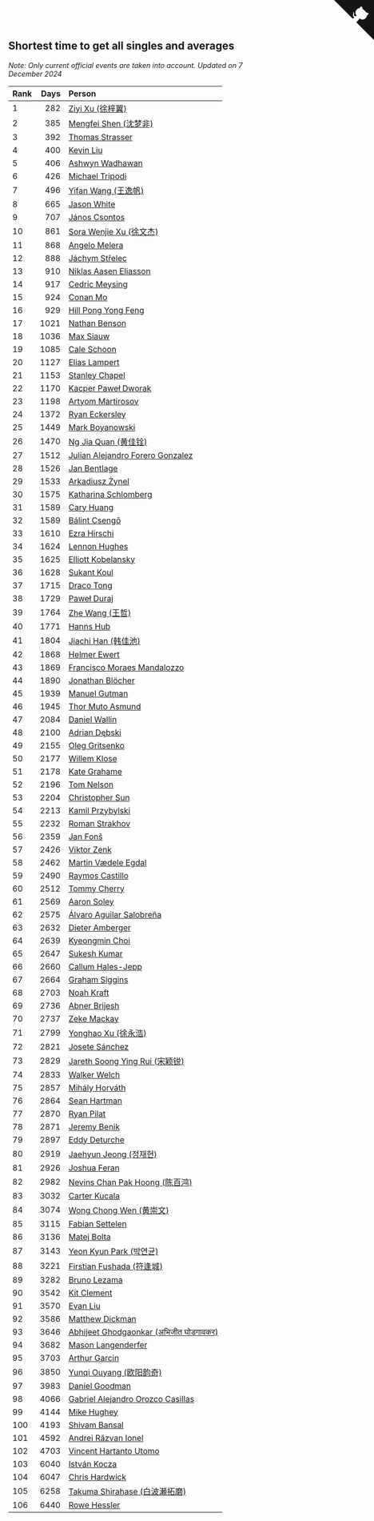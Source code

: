## Shortest time to get all singles and averages

*Note: Only current official events are taken into account.*
*Updated on  7 December 2024*

| Rank | Days | Person |
| :--- | ---: | :--- |
| 1 | 282 | [Ziyi Xu (徐梓翼)](https://www.worldcubeassociation.org/persons/2023XUZI01) |
| 2 | 385 | [Mengfei Shen (沈梦非)](https://www.worldcubeassociation.org/persons/2018SHEN07) |
| 3 | 392 | [Thomas Strasser](https://www.worldcubeassociation.org/persons/2022STRA10) |
| 4 | 400 | [Kevin Liu](https://www.worldcubeassociation.org/persons/2023LIUK02) |
| 5 | 406 | [Ashwyn Wadhawan](https://www.worldcubeassociation.org/persons/2022WADH02) |
| 6 | 426 | [Michael Tripodi](https://www.worldcubeassociation.org/persons/2021TRIP01) |
| 7 | 496 | [Yifan Wang (王逸帆)](https://www.worldcubeassociation.org/persons/2017WANY29) |
| 8 | 665 | [Jason White](https://www.worldcubeassociation.org/persons/2016WHIT16) |
| 9 | 707 | [János Csontos](https://www.worldcubeassociation.org/persons/2022CSON01) |
| 10 | 861 | [Sora Wenjie Xu (徐文杰)](https://www.worldcubeassociation.org/persons/2016XUWE02) |
| 11 | 868 | [Angelo Melera](https://www.worldcubeassociation.org/persons/2022MELE01) |
| 12 | 888 | [Jáchym Střelec](https://www.worldcubeassociation.org/persons/2022STRE03) |
| 13 | 910 | [Niklas Aasen Eliasson](https://www.worldcubeassociation.org/persons/2021ELIA01) |
| 14 | 917 | [Cedric Meysing](https://www.worldcubeassociation.org/persons/2017MEYS02) |
| 15 | 924 | [Conan Mo](https://www.worldcubeassociation.org/persons/2020MOCO01) |
| 16 | 929 | [Hill Pong Yong Feng](https://www.worldcubeassociation.org/persons/2017FENG10) |
| 17 | 1021 | [Nathan Benson](https://www.worldcubeassociation.org/persons/2022BENS01) |
| 18 | 1036 | [Max Siauw](https://www.worldcubeassociation.org/persons/2017SIAU02) |
| 19 | 1085 | [Cale Schoon](https://www.worldcubeassociation.org/persons/2014SCHO02) |
| 20 | 1127 | [Elias Lampert](https://www.worldcubeassociation.org/persons/2021LAMP01) |
| 21 | 1153 | [Stanley Chapel](https://www.worldcubeassociation.org/persons/2016CHAP04) |
| 22 | 1170 | [Kacper Paweł Dworak](https://www.worldcubeassociation.org/persons/2020DWOR01) |
| 23 | 1198 | [Artyom Martirosov](https://www.worldcubeassociation.org/persons/2016MART29) |
| 24 | 1372 | [Ryan Eckersley](https://www.worldcubeassociation.org/persons/2019ECKE02) |
| 25 | 1449 | [Mark Boyanowski](https://www.worldcubeassociation.org/persons/2014BOYA01) |
| 26 | 1470 | [Ng Jia Quan (黄佳铨)](https://www.worldcubeassociation.org/persons/2015QUAN03) |
| 27 | 1512 | [Julian Alejandro Forero Gonzalez](https://www.worldcubeassociation.org/persons/2018GONZ30) |
| 28 | 1526 | [Jan Bentlage](https://www.worldcubeassociation.org/persons/2010BENT01) |
| 29 | 1533 | [Arkadiusz Żynel](https://www.worldcubeassociation.org/persons/2018ZYNE01) |
| 30 | 1575 | [Katharina Schlomberg](https://www.worldcubeassociation.org/persons/2020SCHL01) |
| 31 | 1589 | [Cary Huang](https://www.worldcubeassociation.org/persons/2015HUAN48) |
| 32 | 1589 | [Bálint Csengő](https://www.worldcubeassociation.org/persons/2019CSEN01) |
| 33 | 1610 | [Ezra Hirschi](https://www.worldcubeassociation.org/persons/2019HIRS01) |
| 34 | 1624 | [Lennon Hughes](https://www.worldcubeassociation.org/persons/2017HUGH04) |
| 35 | 1625 | [Elliott Kobelansky](https://www.worldcubeassociation.org/persons/2019KOBE03) |
| 36 | 1628 | [Sukant Koul](https://www.worldcubeassociation.org/persons/2014KOUL01) |
| 37 | 1715 | [Draco Tong](https://www.worldcubeassociation.org/persons/2020TONG02) |
| 38 | 1729 | [Paweł Duraj](https://www.worldcubeassociation.org/persons/2016DURA09) |
| 39 | 1764 | [Zhe Wang (王哲)](https://www.worldcubeassociation.org/persons/2019WANZ21) |
| 40 | 1771 | [Hanns Hub](https://www.worldcubeassociation.org/persons/2013HUBH01) |
| 41 | 1804 | [Jiachi Han (韩佳池)](https://www.worldcubeassociation.org/persons/2014HANJ02) |
| 42 | 1868 | [Helmer Ewert](https://www.worldcubeassociation.org/persons/2015EWER01) |
| 43 | 1869 | [Francisco Moraes Mandalozzo](https://www.worldcubeassociation.org/persons/2017MAND13) |
| 44 | 1890 | [Jonathan Blöcher](https://www.worldcubeassociation.org/persons/2018BLOC01) |
| 45 | 1939 | [Manuel Gutman](https://www.worldcubeassociation.org/persons/2017GUTM01) |
| 46 | 1945 | [Thor Muto Asmund](https://www.worldcubeassociation.org/persons/2017ASMU01) |
| 47 | 2084 | [Daniel Wallin](https://www.worldcubeassociation.org/persons/2013WALL03) |
| 48 | 2100 | [Adrian Dębski](https://www.worldcubeassociation.org/persons/2017DEBS01) |
| 49 | 2155 | [Oleg Gritsenko](https://www.worldcubeassociation.org/persons/2011GRIT01) |
| 50 | 2177 | [Willem Klose](https://www.worldcubeassociation.org/persons/2017KLOS01) |
| 51 | 2178 | [Kate Grahame](https://www.worldcubeassociation.org/persons/2018GRAH05) |
| 52 | 2196 | [Tom Nelson](https://www.worldcubeassociation.org/persons/2013NELS01) |
| 53 | 2204 | [Christopher Sun](https://www.worldcubeassociation.org/persons/2017SUNC02) |
| 54 | 2213 | [Kamil Przybylski](https://www.worldcubeassociation.org/persons/2016PRZY01) |
| 55 | 2232 | [Roman Strakhov](https://www.worldcubeassociation.org/persons/2012STRA02) |
| 56 | 2359 | [Jan Fonš](https://www.worldcubeassociation.org/persons/2017FONS04) |
| 57 | 2426 | [Viktor Zenk](https://www.worldcubeassociation.org/persons/2016ZENK01) |
| 58 | 2462 | [Martin Vædele Egdal](https://www.worldcubeassociation.org/persons/2013EGDA02) |
| 59 | 2490 | [Raymos Castillo](https://www.worldcubeassociation.org/persons/2017CAST41) |
| 60 | 2512 | [Tommy Cherry](https://www.worldcubeassociation.org/persons/2015CHER07) |
| 61 | 2569 | [Aaron Soley](https://www.worldcubeassociation.org/persons/2017SOLE01) |
| 62 | 2575 | [Álvaro Aguilar Salobreña](https://www.worldcubeassociation.org/persons/2015SALO01) |
| 63 | 2632 | [Dieter Amberger](https://www.worldcubeassociation.org/persons/2016AMBE02) |
| 64 | 2639 | [Kyeongmin Choi](https://www.worldcubeassociation.org/persons/2017CHOI07) |
| 65 | 2647 | [Sukesh Kumar](https://www.worldcubeassociation.org/persons/2017KUMA30) |
| 66 | 2660 | [Callum Hales-Jepp](https://www.worldcubeassociation.org/persons/2012HALE01) |
| 67 | 2664 | [Graham Siggins](https://www.worldcubeassociation.org/persons/2016SIGG01) |
| 68 | 2703 | [Noah Kraft](https://www.worldcubeassociation.org/persons/2016KRAF01) |
| 69 | 2736 | [Abner Brijesh](https://www.worldcubeassociation.org/persons/2016BRIJ01) |
| 70 | 2737 | [Zeke Mackay](https://www.worldcubeassociation.org/persons/2015MACK06) |
| 71 | 2799 | [Yonghao Xu (徐永浩)](https://www.worldcubeassociation.org/persons/2017XUYO01) |
| 72 | 2821 | [Josete Sánchez](https://www.worldcubeassociation.org/persons/2015SANC18) |
| 73 | 2829 | [Jareth Soong Ying Rui (宋颖锐)](https://www.worldcubeassociation.org/persons/2016SOON01) |
| 74 | 2833 | [Walker Welch](https://www.worldcubeassociation.org/persons/2011WELC01) |
| 75 | 2857 | [Mihály Horváth](https://www.worldcubeassociation.org/persons/2016HORV04) |
| 76 | 2864 | [Sean Hartman](https://www.worldcubeassociation.org/persons/2016HART02) |
| 77 | 2870 | [Ryan Pilat](https://www.worldcubeassociation.org/persons/2016PILA03) |
| 78 | 2871 | [Jeremy Benik](https://www.worldcubeassociation.org/persons/2016BENI05) |
| 79 | 2897 | [Eddy Deturche](https://www.worldcubeassociation.org/persons/2014DETU01) |
| 80 | 2919 | [Jaehyun Jeong (정재현)](https://www.worldcubeassociation.org/persons/2016JEON02) |
| 81 | 2926 | [Joshua Feran](https://www.worldcubeassociation.org/persons/2011FERA01) |
| 82 | 2982 | [Nevins Chan Pak Hoong (陈百鸿)](https://www.worldcubeassociation.org/persons/2010CHAN20) |
| 83 | 3032 | [Carter Kucala](https://www.worldcubeassociation.org/persons/2015KUCA01) |
| 84 | 3074 | [Wong Chong Wen (黄崇文)](https://www.worldcubeassociation.org/persons/2014WENW01) |
| 85 | 3115 | [Fabian Settelen](https://www.worldcubeassociation.org/persons/2015SETT01) |
| 86 | 3136 | [Matej Bolta](https://www.worldcubeassociation.org/persons/2015BOLT01) |
| 87 | 3143 | [Yeon Kyun Park (박연균)](https://www.worldcubeassociation.org/persons/2016PARK10) |
| 88 | 3221 | [Firstian Fushada (符逢城)](https://www.worldcubeassociation.org/persons/2015FUSH01) |
| 89 | 3282 | [Bruno Lezama](https://www.worldcubeassociation.org/persons/2014LEZA02) |
| 90 | 3542 | [Kit Clement](https://www.worldcubeassociation.org/persons/2008CLEM01) |
| 91 | 3570 | [Evan Liu](https://www.worldcubeassociation.org/persons/2009LIUE01) |
| 92 | 3586 | [Matthew Dickman](https://www.worldcubeassociation.org/persons/2013DICK01) |
| 93 | 3646 | [Abhijeet Ghodgaonkar (अभिजीत घोडगावकर)](https://www.worldcubeassociation.org/persons/2013GHOD01) |
| 94 | 3682 | [Mason Langenderfer](https://www.worldcubeassociation.org/persons/2013LANG03) |
| 95 | 3703 | [Arthur Garcin](https://www.worldcubeassociation.org/persons/2014GARC27) |
| 96 | 3850 | [Yunqi Ouyang (欧阳韵奇)](https://www.worldcubeassociation.org/persons/2007YUNQ01) |
| 97 | 3983 | [Daniel Goodman](https://www.worldcubeassociation.org/persons/2013GOOD01) |
| 98 | 4066 | [Gabriel Alejandro Orozco Casillas](https://www.worldcubeassociation.org/persons/2008CASI01) |
| 99 | 4144 | [Mike Hughey](https://www.worldcubeassociation.org/persons/2007HUGH01) |
| 100 | 4193 | [Shivam Bansal](https://www.worldcubeassociation.org/persons/2011BANS02) |
| 101 | 4592 | [Andrei Răzvan Ionel](https://www.worldcubeassociation.org/persons/2012IONE01) |
| 102 | 4703 | [Vincent Hartanto Utomo](https://www.worldcubeassociation.org/persons/2010UTOM01) |
| 103 | 6040 | [István Kocza](https://www.worldcubeassociation.org/persons/2005KOCZ01) |
| 104 | 6047 | [Chris Hardwick](https://www.worldcubeassociation.org/persons/2003HARD01) |
| 105 | 6258 | [Takuma Shirahase (白波瀬拓磨)](https://www.worldcubeassociation.org/persons/2007SHIR01) |
| 106 | 6440 | [Rowe Hessler](https://www.worldcubeassociation.org/persons/2007HESS01) |


<a href="https://github.com/JustinTimeCuber/wca_statistics" class="github-corner" aria-label="View source on Github"><svg width="80" height="80" viewBox="0 0 250 250" style="fill:#151513; color:#fff; position: absolute; top: 0; border: 0; right: 0;" aria-hidden="true"><path d="M0,0 L115,115 L130,115 L142,142 L250,250 L250,0 Z"></path><path d="M128.3,109.0 C113.8,99.7 119.0,89.6 119.0,89.6 C122.0,82.7 120.5,78.6 120.5,78.6 C119.2,72.0 123.4,76.3 123.4,76.3 C127.3,80.9 125.5,87.3 125.5,87.3 C122.9,97.6 130.6,101.9 134.4,103.2" fill="currentColor" style="transform-origin: 130px 106px;" class="octo-arm"></path><path d="M115.0,115.0 C114.9,115.1 118.7,116.5 119.8,115.4 L133.7,101.6 C136.9,99.2 139.9,98.4 142.2,98.6 C133.8,88.0 127.5,74.4 143.8,58.0 C148.5,53.4 154.0,51.2 159.7,51.0 C160.3,49.4 163.2,43.6 171.4,40.1 C171.4,40.1 176.1,42.5 178.8,56.2 C183.1,58.6 187.2,61.8 190.9,65.4 C194.5,69.0 197.7,73.2 200.1,77.6 C213.8,80.2 216.3,84.9 216.3,84.9 C212.7,93.1 206.9,96.0 205.4,96.6 C205.1,102.4 203.0,107.8 198.3,112.5 C181.9,128.9 168.3,122.5 157.7,114.1 C157.9,116.9 156.7,120.9 152.7,124.9 L141.0,136.5 C139.8,137.7 141.6,141.9 141.8,141.8 Z" fill="currentColor" class="octo-body"></path></svg></a><style>.github-corner:hover .octo-arm{animation:octocat-wave 560ms ease-in-out}@keyframes octocat-wave{0%,100%{transform:rotate(0)}20%,60%{transform:rotate(-25deg)}40%,80%{transform:rotate(10deg)}}@media (max-width:500px){.github-corner:hover .octo-arm{animation:none}.github-corner .octo-arm{animation:octocat-wave 560ms ease-in-out}}</style>
